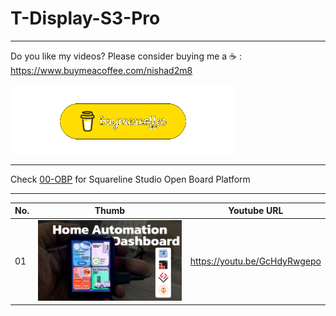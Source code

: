 # T-Display-S3-Pro
---
Do you like my videos? Please consider buying me a ☕ :
https://www.buymeacoffee.com/nishad2m8

[![alt text](<00-Assets/buy me coffee.gif>)](https://www.buymeacoffee.com/nishad2m8)

---

Check [00-OBP](https://github.com/nishad2m8/T-Display-S3-Pro-YT/tree/master/00-OBP) for Squareline Studio Open Board Platform

---

| No.  | Thumb | Youtube URL |
| ------|-----|----------|
| 01 | [![alt text](<00-Assets/01-Home automation dashboard on lilygo T4-S3.jpg>)](https://github.com/nishad2m8/T-Display-S3-Pro-YT/tree/master/01-T-Display-S3-Pro-Touch-Test)  | https://youtu.be/GcHdyRwgepo|



<!-- | No | Thumb  | URL |  -->